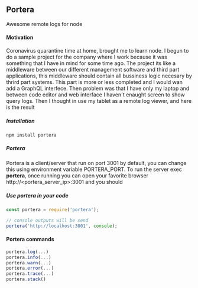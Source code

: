 ## Portera

Awesome remote logs for node

#### Motivation

Coronavirus quarantine time at home, brought me to learn node. I begun to do a sample project for the company where I work because it was something that I have in mind for some time ago. The project its like a middleware between our different management software and third part applications, this middleware should contain all bussiness logic necesary by thrird part systems. This part is more or less completed and I would wan add a GraphQL interfece. Then problem was that I have only my laptop and between code editor and web interface I haven´t enaught screen to show query logs. Then I thought in use my tablet as a remote log viewer, and here is the result

##### Installation

`npm install portera`

##### Portera

Portera is a client/server that run on port 3001 by default, you can change this using environment variable PORTERA_PORT. To run the server exec **portera**, once running you can open your favorite browser http://<portera_server_ip>:3001 and you should

##### Use portera in your code

```js
const portera = require('portera');

// console outputs will be send
portera('http://localhost:3001', console);
```

#### Portera commands

```js
portera.log(...)
portera.info(...)
portera.warn(...)
portera.error(...)
portera.trace(...)
portera.stack()
```
